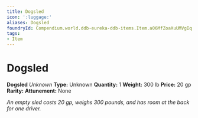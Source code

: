 ```yaml
---
title: Dogsled
icon: ':luggage:'
aliases: Dogsled
foundryId: Compendium.world.ddb-eureka-ddb-items.Item.a06MfZoaXuUMVgIq
tags:
- Item
---
```


# Dogsled

**Dogsled**
_Unknown_
**Type:** Unknown
**Quantity:** 1
**Weight:** 300 lb
**Price:** 20 gp
**Rarity:** 
**Attunement:** None

*An empty sled costs 20 gp, weighs 300 pounds, and has room at the back for one driver.*